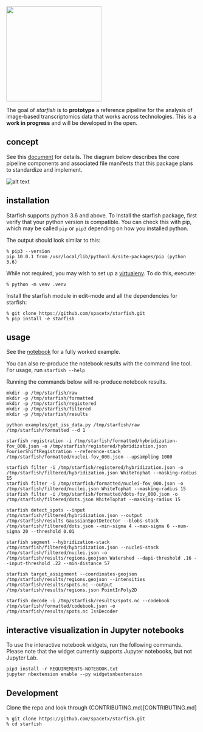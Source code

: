 <img src="https://github.com/chanzuckerberg/starfish/raw/master/design/logo.png" width="250">

The goal of *starfish* is to **prototype** a reference pipeline for the analysis of image-based transcriptomics data that works across technologies. This is a **work in progress** and will be developed in the open.

## concept
See this [document](https://docs.google.com/document/d/1IHIngoMKr-Tnft2xOI3Q-5rL3GSX2E3PnJrpsOX5ZWs/edit?usp=sharing) for details. The diagram below describes the core pipeline components and associated file manifests that this package plans to standardize and implement.

![alt text](https://github.com/chanzuckerberg/starfish/raw/master/design/pipeline-diagram.png "candidate pipeline")

## installation
Starfish supports python 3.6 and above. To Install the starfish package, first verify that your python version is compatible. You can check this with pip, which may be called `pip` or `pip3` depending on how you installed python.

The output should look similar to this:
```
% pip3 --version
pip 10.0.1 from /usr/local/lib/python3.6/site-packages/pip (python 3.6)
```

While not required, you may wish to set up a [virtualenv](https://virtualenv.pypa.io/en/stable/). To do this, execute:
```
% python -m venv .venv
```

Install the starfish module in edit-mode and all the dependencies for starfish:
```
% git clone https://github.com/spacetx/starfish.git
% pip install -e starfish
```

## usage
See the [notebook](notebooks/ISS_Simple_tutorial_-_Mouse_vs._Human_Fibroblasts.ipynb) for a fully worked example.

You can also re-produce the notebook results with the command line tool. For usage, run `starfish --help`

Running the commands below will re-produce notebook results.
```
mkdir -p /tmp/starfish/raw
mkdir -p /tmp/starfish/formatted
mkdir -p /tmp/starfish/registered
mkdir -p /tmp/starfish/filtered
mkdir -p /tmp/starfish/results

python examples/get_iss_data.py /tmp/starfish/raw /tmp/starfish/formatted --d 1

starfish registration -i /tmp/starfish/formatted/hybridization-fov_000.json -o /tmp/starfish/registered/hybridization.json FourierShiftRegistration --reference-stack /tmp/starfish/formatted/nuclei-fov_000.json --upsampling 1000

starfish filter -i /tmp/starfish/registered/hybridization.json -o /tmp/starfish/filtered/hybridization.json WhiteTophat --masking-radius 15
starfish filter -i /tmp/starfish/formatted/nuclei-fov_000.json -o /tmp/starfish/filtered/nuclei.json WhiteTophat --masking-radius 15
starfish filter -i /tmp/starfish/formatted/dots-fov_000.json -o /tmp/starfish/filtered/dots.json WhiteTophat --masking-radius 15

starfish detect_spots --input /tmp/starfish/filtered/hybridization.json --output /tmp/starfish/results GaussianSpotDetector --blobs-stack /tmp/starfish/filtered/dots.json --min-sigma 4 --max-sigma 6 --num-sigma 20 --threshold 0.01

starfish segment --hybridization-stack /tmp/starfish/filtered/hybridization.json --nuclei-stack /tmp/starfish/filtered/nuclei.json -o /tmp/starfish/results/regions.geojson Watershed --dapi-threshold .16 --input-threshold .22 --min-distance 57

starfish target_assignment --coordinates-geojson /tmp/starfish/results/regions.geojson --intensities /tmp/starfish/results/spots.nc --output /tmp/starfish/results/regions.json PointInPoly2D

starfish decode -i /tmp/starfish/results/spots.nc --codebook /tmp/starfish/formatted/codebook.json -o /tmp/starfish/results/spots.nc IssDecoder
```

## interactive visualization in Jupyter notebooks

To use the interactive notebook widgets, run the following commands. Please note that the widget currently 
supports Jupyter notebooks, but not Jupyter Lab. 
```
pip3 install -r REQUIREMENTS-NOTEBOOK.txt
jupyter nbextension enable --py widgetsnbextension
```

## Development

Clone the repo and look through (CONTRIBUTING.md)[CONTRIBUTING.md]
```
% git clone https://github.com/spacetx/starfish.git
% cd starfish
```

